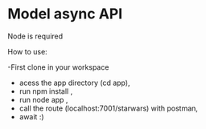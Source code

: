 # Model async API

Node is required 

How to use:

-First clone in your workspace
- acess the app directory (cd app),
- run npm install ,
- run node app ,
- call the route (localhost:7001/starwars) with postman,
- await :)

